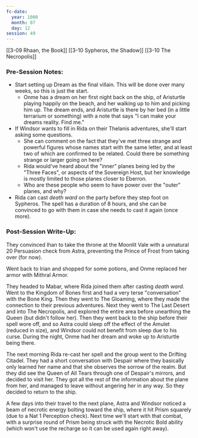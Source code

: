 ```yaml
---
fc-date:
  year: 1000
  month: 07
  day: 12
session: 49
---
```

[[3-09  Rhaan, the Book]] [[3-10  Sypheros, the Shadow]] [[3-10  The Necropolis]]

### Pre-Session Notes:

* Start setting up Dream as the final villain. This will be done over many weeks, so this is just the start.
	* Onme has a dream on her first night back on the ship, of Aristurtle playing happily on the beach, and her walking up to him and picking him up. The dream ends, and Aristurtle is there by her bed (in a little terrarium or something) with a note that says "I can make your dreams reality. Find me."
* If Windsor wants to fill in Rida on their Thelanis adventures, she'll start asking some questions.
	* She can comment on the fact that they've met three strange and powerful figures whose names start with the same letter, and at least two of which are confirmed to be related. Could there be something strange or larger going on here?
	* Rida would've heard about the "inner" planes being led by the "Three Faces", or aspects of the Sovereign Host, but her knowledge is mostly limited to those planes closer to Eberron.
	* Who are these people who seem to have power over the "outer" planes, and why?
* Rida can cast *death ward* on the party before they step foot on Sypheros. The spell has a duration of 8 hours, and she can be convinced to go with them in case she needs to cast it again (once more).

### Post-Session Write-Up:

They convinced Ihan to take the throne at the Moonlit Vale with a unnatural 20 Persuasion check from Astra, preventing the Prince of Frost from taking over (for now).

Went back to Irian and shopped for some potions, and Onme replaced her armor with Mithral Armor.

They headed to Mabar, where Rida joined them after casting *death ward*. Went to the Kingdom of Bones first and had a very terse "conversation" with the Bone King. Then they went to The Gloaming, where they made the connection to their previous adventures. Next they went to The Last Desert and into The Necropolis, and explored the entire area before unearthing the Queen (but didn't follow her). Then they went back to the ship before their spell wore off, and so Astra could sleep off the effect of the Amulet (reduced in size), and Windsor could not benefit from sleep due to his curse. During the night, Onme had her dream and woke up to Aristurtle being there.

The next morning Rida re-cast her spell and the group went to the Drifting Citadel. They had a short conversation with Despair where they basically only learned her name and that she observes the sorrow of the realm. But they did see the Queen of All Tears through one of Despair's mirrors, and decided to visit her. They got all the rest of the information about the plane from her, and managed to leave without angering her in any way. So they decided to return to the ship.

A few days into their travel to the next plane, Astra and Windsor noticed a beam of necrotic energy bolting toward the ship, where it hit Prism squarely (due to a Nat 1 Perception check). Next time we'll start with that combat, with a surprise round of Prism being struck with the Necrotic Bold ability (which won't use the recharge so it can be used again right away).
